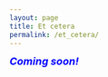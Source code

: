 ```yaml
---
layout: page
title: Et cetera
permalink: /et_cetera/
---
```


<p><font color="blue" size="4"><i><b>Coming soon!</b></i></font></p>